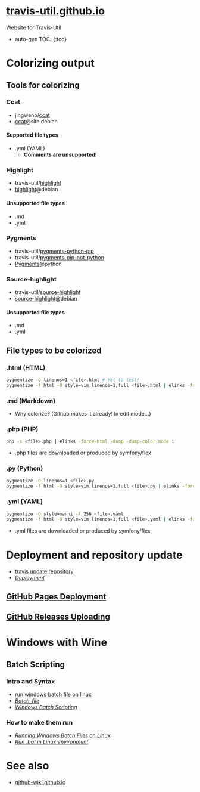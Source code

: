 # [travis-util.github.io](https://travis-util.github.io/)
Website for Travis-Util
* auto-gen TOC:
{:toc}

# Colorizing output

## Tools for colorizing

### Ccat
* jingweno/[ccat](https://github.com/jingweno/ccat)
* [ccat](https://google.com/search?q=ccat+site:debian.org)@site:debian

#### Supported file types
* .yml (YAML)
  - **Comments are unsupported**!

### Highlight
* travis-util/[highlight](https://github.com/travis-util/highlight)
* [highlight](https://tracker.debian.org/pkg/highlight)@debian

#### Unsupported file types
* .md
* .yml

### Pygments
* travis-util/[pygments-python-pip][]
* travis-util/[pygments-pip-not-python][]
* [Pygments][]@python

[pygments-python-pip]: https://github.com/travis-util/pygments-python-pip "GitHub"
[pygments-pip-not-python]: https://github.com/travis-util/pygments-pip-not-python "GitHub"
[Pygments]: https://pypi.python.org/pypi/Pygments "pypi.python.org"

### Source-highlight
* travis-util/[source-highlight](https://github.com/travis-util/source-highlight)
* [source-highlight](https://tracker.debian.org/pkg/source-highlight)@debian

#### Unsupported file types
* .md
* .yml

## File types to be colorized

### .html (HTML)
```sh
pygmentize -O linenos=1 <file>.html # Yet to test!
pygmentize -f html -O style=vim,linenos=1,full <file>.html | elinks -force-html -dump -dump-color-mode 1
```

### .md (Markdown)
* Why colorize? (Github makes it already! In edit mode...)

### .php (PHP)
```sh
php -s <file>.php | elinks -force-html -dump -dump-color-mode 1
```
* .php files are downloaded or produced by symfony/flex

### .py (Python)
```sh
pygmentize -O linenos=1 <file>.py
pygmentize -f html -O style=vim,linenos=1,full <file>.py | elinks -force-html -dump -dump-color-mode 1
```

### .yml (YAML)
```sh
pygmentize -O style=manni -f 256 <file>.yaml
pygmentize -f html -O style=vim,linenos=1,full <file>.yaml | elinks -force-html -dump -dump-color-mode 1
```
* .yml files are downloaded or produced by symfony/flex

# Deployment and repository update
* [travis update repository](https://www.google.ca/search?q=travis+update+repository)
* [*Deployment*](https://docs.travis-ci.com/user/deployment/)

## [GitHub Pages Deployment](https://docs.travis-ci.com/user/deployment/pages/)

## [GitHub Releases Uploading](https://docs.travis-ci.com/user/deployment/releases/)

# Windows with Wine
## Batch Scripting
### Intro and Syntax
* [run windows batch file on linux](https://google.com/search?q=run+windows+batch+file+on+linux)
* [*Batch_file*](https://en.wikipedia.org/wiki/Batch_file)
* [*Windows Batch Scripting*](https://en.wikibooks.org/wiki/Windows_Batch_Scripting)

### How to make them run
* [*Running Windows Batch Files on Linux*](https://www.linux.org/threads/running-windows-batch-files-on-linux.11205/)
* [*Run .bat in Linux environment*](https://stackoverflow.com/questions/12680998/run-bat-in-linux-environment)

# See also
* [github-wiki.github.io](https://github-wiki.github.io/)

